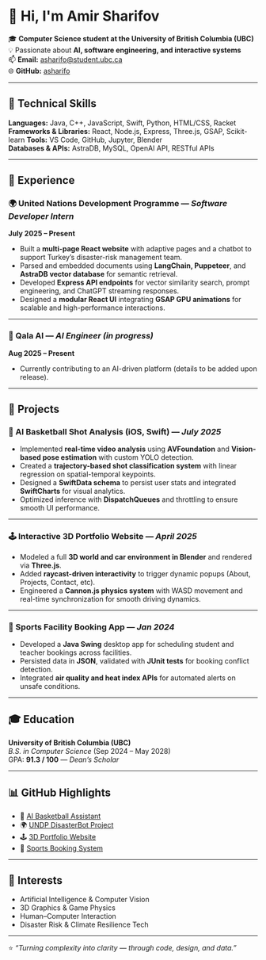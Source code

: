 # 👋 Hi, I'm Amir Sharifov

🎓 **Computer Science student at the University of British Columbia (UBC)**  
💡 Passionate about **AI, software engineering, and interactive systems**  
📫 **Email:** asharifo@student.ubc.ca  
🌐 **GitHub:** [asharifo](https://github.com/asharifo)

---

## 🧠 Technical Skills

**Languages:** Java, C++, JavaScript, Swift, Python, HTML/CSS, Racket  
**Frameworks & Libraries:** React, Node.js, Express, Three.js, GSAP, Scikit-learn 
**Tools:** VS Code, GitHub, Jupyter, Blender  
**Databases & APIs:** AstraDB, MySQL, OpenAI API, RESTful APIs  

---

## 💼 Experience

### 🌍 United Nations Development Programme — *Software Developer Intern*  
**July 2025 – Present**

- Built a **multi-page React website** with adaptive pages and a chatbot to support Turkey’s disaster-risk management team.  
- Parsed and embedded documents using **LangChain, Puppeteer**, and **AstraDB vector database** for semantic retrieval.  
- Developed **Express API endpoints** for vector similarity search, prompt engineering, and ChatGPT streaming responses.  
- Designed a **modular React UI** integrating **GSAP GPU animations** for scalable and high-performance interactions.

---

### 🤖 Qala AI — *AI Engineer (in progress)*  
**Aug 2025 – Present**

- Currently contributing to an AI-driven platform (details to be added upon release).

---

## 🚀 Projects

### 🏀 AI Basketball Shot Analysis (iOS, Swift) — *July 2025*
- Implemented **real-time video analysis** using **AVFoundation** and **Vision-based pose estimation** with custom YOLO detection.  
- Created a **trajectory-based shot classification system** with linear regression on spatial-temporal keypoints.  
- Designed a **SwiftData schema** to persist user stats and integrated **SwiftCharts** for visual analytics.  
- Optimized inference with **DispatchQueues** and throttling to ensure smooth UI performance.

---

### 🕹️ Interactive 3D Portfolio Website — *April 2025*
- Modeled a full **3D world and car environment in Blender** and rendered via **Three.js**.  
- Added **raycast-driven interactivity** to trigger dynamic popups (About, Projects, Contact, etc).  
- Engineered a **Cannon.js physics system** with WASD movement and real-time synchronization for smooth driving dynamics.

---

### 🏫 Sports Facility Booking App — *Jan 2024*
- Developed a **Java Swing** desktop app for scheduling student and teacher bookings across facilities.  
- Persisted data in **JSON**, validated with **JUnit tests** for booking conflict detection.  
- Integrated **air quality and heat index APIs** for automated alerts on unsafe conditions.

---

## 🎓 Education

**University of British Columbia (UBC)**  
*B.S. in Computer Science* (Sep 2024 – May 2028)  
GPA: **91.3 / 100** — *Dean’s Scholar*

---

## 📊 GitHub Highlights

- 🔗 [AI Basketball Assistant](https://github.com/asharifo/ai-basketball-assistant)  
- 🌍 [UNDP DisasterBot Project](https://github.com/asharifo/disasterbot)  
- 🕹️ [3D Portfolio Website](https://github.com/asharifo/portfolio-3d)  
- 📘 [Sports Booking System](https://github.com/asharifo/sports-booking)

---

## 🧩 Interests

- Artificial Intelligence & Computer Vision  
- 3D Graphics & Game Physics  
- Human–Computer Interaction  
- Disaster Risk & Climate Resilience Tech  

---

⭐️ *“Turning complexity into clarity — through code, design, and data.”*

